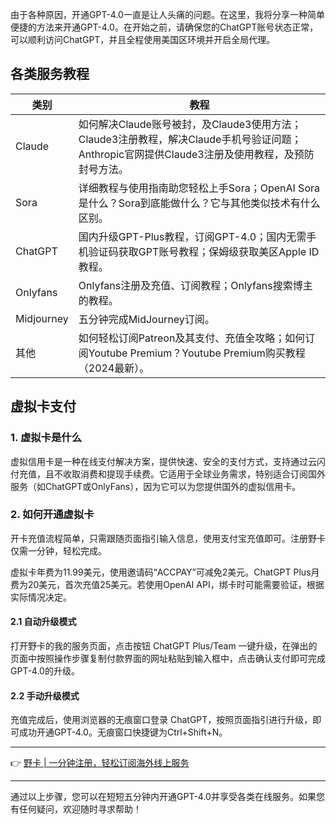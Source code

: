 由于各种原因，开通GPT-4.0一直是让人头痛的问题。在这里，我将分享一种简单便捷的方法来开通GPT-4.0。在开始之前，请确保您的ChatGPT账号状态正常，可以顺利访问ChatGPT，并且全程使用美国区环境并开启全局代理。

## 各类服务教程

| 类别      | 教程                                                         |
|-----------|--------------------------------------------------------------|
| Claude    | 如何解决Claude账号被封，及Claude3使用方法；Claude3注册教程，解决Claude手机号验证问题；Anthropic官网提供Claude3注册及使用教程，及预防封号方法。 |
| Sora      | 详细教程与使用指南助您轻松上手Sora；OpenAI Sora是什么？Sora到底能做什么？它与其他类似技术有什么区别。                     |
| ChatGPT   | 国内升级GPT-Plus教程，订阅GPT-4.0；国内无需手机验证码获取GPT账号教程；保姆级获取美区Apple ID教程。                       |
| Onlyfans  | Onlyfans注册及充值、订阅教程；Onlyfans搜索博主的教程。                                                |
| Midjourney| 五分钟完成MidJourney订阅。                                                                |
| 其他      | 如何轻松订阅Patreon及其支付、充值全攻略；如何订阅Youtube Premium？Youtube Premium购买教程（2024最新）。              |

## 虚拟卡支付

### 1. 虚拟卡是什么

虚拟信用卡是一种在线支付解决方案，提供快速、安全的支付方式，支持通过云闪付充值，且不收取消费和提现手续费。它适用于全球业务需求，特别适合订阅国外服务（如ChatGPT或OnlyFans），因为它可以为您提供国外的虚拟信用卡。

### 2. 如何开通虚拟卡

开卡充值流程简单，只需跟随页面指引输入信息，使用支付宝充值即可。注册野卡仅需一分钟，轻松完成。

虚拟卡年费为11.99美元，使用邀请码“ACCPAY”可减免2美元。ChatGPT Plus月费为20美元，首次充值25美元。若使用OpenAI API，绑卡时可能需要验证，根据实际情况决定。

#### 2.1 自动升级模式

打开野卡的我的服务页面，点击按钮 ChatGPT Plus/Team 一键升级，在弹出的页面中按照操作步骤复制付款界面的网址粘贴到输入框中，点击确认支付即可完成GPT-4.0的升级。

#### 2.2 手动升级模式

充值完成后，使用浏览器的无痕窗口登录 ChatGPT，按照页面指引进行升级，即可成功开通GPT-4.0。无痕窗口快捷键为Ctrl+Shift+N。

---

👉 [野卡 | 一分钟注册，轻松订阅海外线上服务](https://bit.ly/bewildcard)

---

通过以上步骤，您可以在短短五分钟内开通GPT-4.0并享受各类在线服务。如果您有任何疑问，欢迎随时寻求帮助！